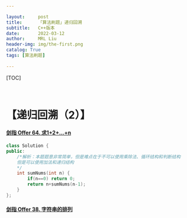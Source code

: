 ```yaml
---

layout:     post
title:      「算法刷题」递归回溯
subtitle:   C++版本
date:       2022-03-12
author:     MRL Liu
header-img: img/the-first.png
catalog: True
tags: [算法刷题]
   
---
```


[TOC]

​      

# 【递归回溯（2）】

#### [剑指 Offer 64. 求1+2+…+n](https://leetcode-cn.com/problems/qiu-12n-lcof/)

```C++
class Solution {
public:
    /*解析：本题题意非常简单，但是难点在于不可以使用乘除法、循环结构和判断结构
    但是可以使用加法和递归结构
    */
    int sumNums(int n) {
        if(n==0) return 0;
        return n+sumNums(n-1);
    }
};
```

#### [剑指 Offer 38. 字符串的排列](https://leetcode-cn.com/problems/zi-fu-chuan-de-pai-lie-lcof/)

```c++

```

